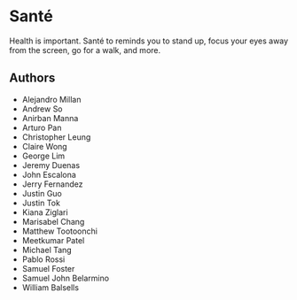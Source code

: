# Santé
Health is important. Santé to reminds you to stand up, focus your eyes away from the screen, go for a walk, and more.
## Authors
- Alejandro Millan
- Andrew So
- Anirban Manna
- Arturo Pan
- Christopher Leung
- Claire Wong
- George Lim
- Jeremy Duenas
- John Escalona
- Jerry Fernandez
- Justin Guo
- Justin Tok
- Kiana Ziglari
- Marisabel Chang
- Matthew Tootoonchi
- Meetkumar Patel
- Michael Tang
- Pablo Rossi
- Samuel Foster
- Samuel John Belarmino 
- William Balsells
